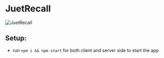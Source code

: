 # JuetRecall

![JuetRecall](https://i.ibb.co/Z8Y0CJv/Screenshot-2020-10-30-at-11-10-04.png)

## Setup:
- run ```npm i && npm start``` for both client and server side to start the app
